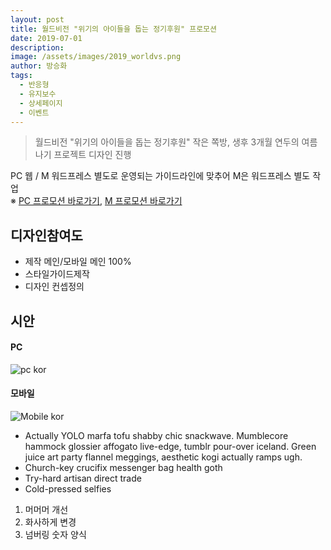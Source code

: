 ```yaml
---
layout: post
title: 월드비전 "위기의 아이들을 돕는 정기후원" 프로모션
date: 2019-07-01
description:
image: /assets/images/2019_worldvs.png
author: 방승화
tags:
  - 반응형
  - 유지보수
  - 상세페이지
  - 이벤트
---
```

> 월드비전 "위기의 아이들을 돕는 정기후원" 작은 쪽방, 생후 3개월 연두의 여름나기 프로젝트 디자인 진행

PC 웹 / M 워드프레스 별도로 운영되는 가이드라인에 맞추어 M은 워드프레스 별도 작업<br>
※ [PC 프로모션 바로가기](https://www.worldvision.or.kr/campaign/2019/yeondu.asp), [M 프로모션 바로가기](http://m.worldvision.or.kr/story/yeondu/)


## 디자인참여도
* 제작 메인/모바일 메인 100%
* 스타일가이드제작
* 디자인 컨셉정의

## 시안

#### PC
![pc kor](/assets/images/post/yeondu_pc.jpg)

#### 모바일
![Mobile kor](/assets/images/post/yeondu_m.jpg)


* Actually YOLO marfa tofu shabby chic snackwave. Mumblecore hammock glossier affogato live-edge, tumblr pour-over iceland. Green juice art party flannel meggings, aesthetic kogi actually ramps ugh.
* Church-key crucifix messenger bag health goth
* Try-hard artisan direct trade
* Cold-pressed selfies

1. 머머머 개선
2. 화사하게 변경
3. 넘버링 숫자 양식
